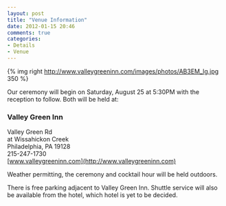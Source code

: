 ```yaml
---
layout: post
title: "Venue Information"
date: 2012-01-15 20:46
comments: true
categories: 
- Details
- Venue
---
```



{% img right http://www.valleygreeninn.com/images/photos/AB3EM_lg.jpg 350 %}

Our ceremony will begin on Saturday, August 25 at 5:30PM with the reception to follow. Both will be held at:  
  
### Valley Green Inn  
Valley Green Rd  
at Wissahickon Creek  
Philadelphia, PA 19128  
215-247-1730  
[www.valleygreeninn.com](http://www.valleygreeninn.com)  
  
Weather permitting, the ceremony and cocktail hour will be held outdoors.  
  
There is free parking adjacent to Valley Green Inn. Shuttle service will also be available from the hotel, which hotel is yet to be decided.  
